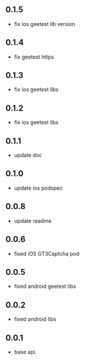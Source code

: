 ## 0.1.5

* fix ios geetest lib version

## 0.1.4

* fix geetest https

## 0.1.3

* fix ios geetest libs

## 0.1.2

* fix ios geetest libs

## 0.1.1

* update doc

## 0.1.0

* update ios podspec

## 0.0.8

* update readme

## 0.0.6

* fixed iOS GT3Captcha pod

## 0.0.5

* fixed android geetest libs

## 0.0.2

* fixed android libs

## 0.0.1

* base api.